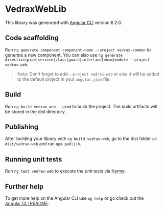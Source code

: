 # VedraxWebLib

This library was generated with [Angular CLI](https://github.com/angular/angular-cli) version 8.2.0.

## Code scaffolding

Run `ng generate component component-name --project vedrax-common` to generate a new component. You can also use `ng generate directive|pipe|service|class|guard|interface|enum|module --project vedrax-web`.
> Note: Don't forget to add `--project vedrax-web` or else it will be added to the default project in your `angular.json` file. 

## Build

Run `ng build vedrax-web --prod` to build the project. The build artifacts will be stored in the dist directory.

## Publishing

After building your library with `ng build vedrax-web`, go to the dist folder `cd dist/vedrax-web` and run `npm publish`.

## Running unit tests

Run `ng test vedrax-web` to execute the unit tests via [Karma](https://karma-runner.github.io).

## Further help

To get more help on the Angular CLI use `ng help` or go check out the [Angular CLI README](https://github.com/angular/angular-cli/blob/master/README.md).
